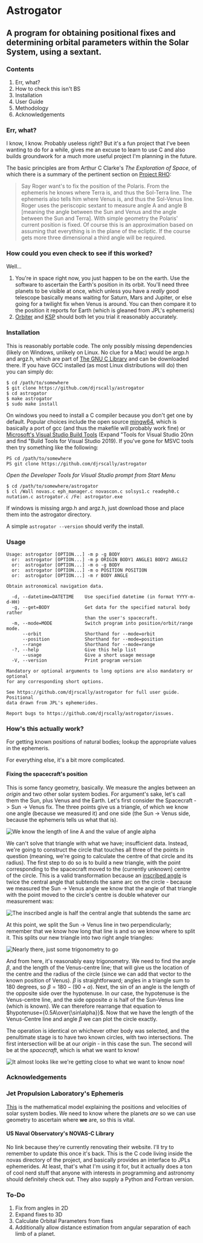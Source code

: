 # Astrogator
## A program for obtaining positional fixes and determining orbital parameters within the Solar System, using a sextant.

### Contents

1. Err, what?
2. How to check this isn't BS
3. Installation
4. User Guide
5. Methodology
6. Acknowledgements

### Err, what?

I know, I know. Probably useless right? But it's a fun project that I've been wanting to do for a while, gives me an excuse to learn to use C and also builds groundwork for a much more useful project I'm planning in the future.

The basic principles are from Arthur C Clarke's _The Exploration of Space_, of which there is a summary of the pertinent section on [Project RHO](http://www.projectrho.com/public_html/rocket/astrodeck.php#keepingontrack):

> Say Roger want's to fix the position of the Polaris. From the ephemeris he knows where Terra is, and thus the Sol-Terra line. The ephemeris also tells him where Venus is, and thus the Sol-Venus line. Roger uses the periscopic sextant to measure angle A and angle B [meaning the angle between the Sun and Venus and the angle between the Sun and Terra]. With simple geometry the Polaris' current position is fixed. Of course this is an approximation based on assuming that everything is in the plane of the ecliptic. If the course gets more three dimensional a third angle will be required.

### How could you even check to see if this worked?

Well...

1. You're in space right now, you just happen to be on the earth. Use the software to ascertain the Earth's position in its orbit. You'll need three planets to be visible at once, which unless you have a _really_ good telescope basically means waiting for Saturn, Mars and Jupiter, or else going for a twilight fix when Venus is around. You can then compare it to the position it reports for Earth (which is gleaned from JPL's ephemeris)
2. [Orbiter](http://orbit.medphys.ucl.ac.uk/download.html) and [KSP](https://www.kerbalspaceprogram.com/) should both let you trial it reasonably accurately.

### Installation

This is reasonably portable code. The only possibly missing dependencies (likely on Windows, unlikely on Linux. No clue for a Mac) would be argp.h and argz.h, which are part of [The GNU C Library](https://www.gnu.org/software/libc/) and can be downloaded there. If you have GCC installed (as most Linux distributions will do) then you can simply do:

```
$ cd /path/to/somewhere
$ git clone https://github.com/djrscally/astrogator
$ cd astrogator
$ make astrogator
$ sudo make install
```

On windows you need to install a C compiler because you don't get one by default. Popular choices include the open source [mingw64](https://mingw-w64.org/doku.php), which is basically a port of gcc (and thus the makefile will probably work fine) or [Microsoft's Visual Studio Build Tools](https://visualstudio.microsoft.com/downloads/) (Expand "Tools for Visual Studio 20nn and find "Build Tools for Visual Studio 2019). If you've gone for MSVC tools then try something like the following:

```
PS cd /path/to/somewhere
PS git clone https://github.com/djrscally/astrogator
```
_Open the Developer Tools for Visual Studio prompt from Start Menu_
```
$ cd /path/to/somewhere/astrogator
$ cl /Wall novas.c eph_manager.c novascon.c solsys1.c readeph0.c nutation.c astrogator.c /Fe: astrogator.exe
```

If windows is missing argp.h and argz.h, just download those and place them into the astrogator directory.

A simple `astrogator --version` should verify the install. 

### Usage
```
Usage: astrogator [OPTION...] -m p -g BODY
  or:  astrogator [OPTION...] -m p ORIGIN BODY1 ANGLE1 BODY2 ANGLE2
  or:  astrogator [OPTION...] -m o -g BODY
  or:  astrogator [OPTION...] -m o POSITION POSITION
  or:  astrogator [OPTION...] -m r BODY ANGLE

Obtain astronomical navigation data.

  -d, --datetime=DATETIME    Use specified datetime (in format YYYY-m-d-HH)
  -g, --get=BODY             Get data for the specified natural body rather
                             than the user's spacecraft.
  -m, --mode=MODE            Switch program into position/orbit/range mode.
      --orbit                Shorthand for --mode=orbit
      --position             Shorthand for --mode=position
      --range                Shorthand for --mode=range
  -?, --help                 Give this help list
      --usage                Give a short usage message
  -V, --version              Print program version

Mandatory or optional arguments to long options are also mandatory or optional
for any corresponding short options.

See https://github.com/djrscally/astrogator for full user guide. Positional
data drawn from JPL's ephemerides.

Report bugs to https://github.com/djrscally/astrogator/issues.
```

### How's this actually work?

For getting known positions of natural bodies; lookup the appropriate values in the ephemeris. 

For everything else, it's a bit more complicated. 

#### Fixing the spacecraft's position

This is some fancy geometry, basically. We measure the angles between an _origin_ and two other solar system bodies. For argument's sake, let's call them the Sun, plus Venus and the Earth. Let's first consider the Spacecraft -> Sun -> Venus fix. The three points give us a triangle, of which we know one angle (because we measured it) and one side (the Sun -> Venus side, because the ephemeris tells us what that is).

![We know the length of line A and the value of angle alpha][step-1]

We can't solve that triangle with what we have; insufficient data. Instead, we're going to construct the circle that touches all three of the points in question (meaning, we're going to calculate the centre of that circle and its radius). The first step to do so is to build a new triangle, with the point corresponding to the spacecraft moved to the (currently unknown) centre of the circle. This is a valid transformation because an [inscribed angle](https://en.wikipedia.org/wiki/Inscribed_angle) is twice the central angle that subtends the same arc on the circle - because we measured the Sun -> Venus angle we know that the angle of that triangle with the point moved to the circle's centre is double whatever our measurement was:

![The inscribed angle is half the central angle that subtends the same arc][step-2]

At this point, we split the Sun -> Venus line in two perpendicularly; remember that we know how long that line is and so we know where to split it. This splits our new triangle into two right angle triangles:

![Nearly there, just some trigonometry to go][step-3]

And from here, it's reasonably easy trigonometry. We need to find the angle $\beta$, and the length of the Venus-centre line; that will give us the location of the centre and the radius of the circle (since we can add that vector to the known position of Venus). $\beta$ is straightforward; angles in a triangle sum to 180 degrees, so $\beta=180-(90+\alpha)$. Next, the sin of an angle is the length of the opposite side over the hypotenuse. In our case, the hypotenuse is the Venus-centre line, and the side opposite $\alpha$ is half of the Sun-Venus line (which is known). We can therefore rearrange that equation to $hypotenuse={0.5A\over{\sin\alpha}}$. Now that we have the length of the Venus-Centre line and angle $\beta$ we can plot the circle exactly.

The operation is identical on whichever other body was selected, and the penultimate stage is to have two known circles, with two intersections. The first intersection will be at our _origin_ - in this case the sun. The second will be at the _spacecraft_, which is what we want to know!

![It almost looks like we're getting close to what we want to know now!][step-4]

### Acknowledgements

### Jet Propulsion Laboratory's Ephemeris
[This](https://ssd.jpl.nasa.gov/?ephemerides) is the mathematical model explaining the positions and velocities of solar system bodies. We need to know where the planets _are_ so we can use geometry to ascertain where **we** are, so this is vital.

#### US Naval Observatory's NOVAS-C Library
No link because they're currently renovating their website. I'll try to remember to update this once it's back. This is the C code living inside the novas directory of the project, and basically provides an interface to JPLs ephemerides. At least, that's what I'm using it for, but it actually does a ton of cool nerd stuff that anyone with interests in programming and astronomy should definitely check out. They also supply a Python and Fortran version.

### To-Do

1. Fix from angles in 2D
2. Expand fixes to 3D
3. Calculate Orbital Parameters from fixes
4. Additionally allow distance estimation from angular separation of each limb of a planet.

[step-1]: docs/images/step1.png
[step-2]: docs/images/step2.png
[step-3]: docs/images/step3.png
[step-4]: docs/images/step4.png